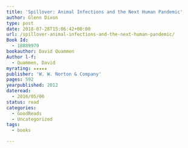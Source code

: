 ```yaml
---
title: 'Spillover: Animal Infections and the Next Human Pandemic'
author: Glenn Dixon
type: post
date: 2018-07-28T15:06:42+00:00
url: /spillover-animal-infections-and-the-next-human-pandemic/
Book Id:
  - 18889979
bookauthor: David Quammen
Author l-f:
  - Quammen, David
myrating: ★★★★★
publisher: 'W. W. Norton & Company'
pages: 592
yearpublished: 2012
dateread:
  - 2016/05/06
status: read
categories:
  - GoodReads
  - Uncategorized
tags:
  - books

---
```

